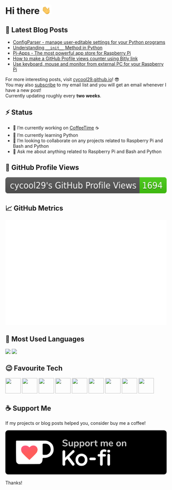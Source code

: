 # Hi there ![](https://github.com/cycool29/cycool29/raw/main/wave_hand.gif)



## 📝 Latest Blog Posts 
- [ConfigParser - manage user-editable settings for your Python programs](https://cycool29.github.io/post/000005)
- [Understanding `__init__` Method in Python](https://cycool29.github.io/post/000004)
- [Pi-Apps - The most powerful app store for Raspberry Pi](https://cycool29.github.io/post/000003)
- [How to make a GitHub Profile views counter using Bitly link](https://cycool29.github.io/post/000002)
- [Use keyboard, mouse and monitor from external PC for your Raspberry Pi](https://cycool29.github.io/post/000001)

For more interesting posts, visit [cycool29.github.io](https://cycool29.github.io)! 😎    
You may also [subscribe](https://cycool29.github.io/subscribe) to my email list and you will get an email whenever I have a new post!    
Currently updating roughly every **two weeks**.    

## ⚡ Status 

- 🔭  I’m currently working on [CoffeeTime](https://github.com/cycool29/CoffeeTime) ☕
- 🌱  I’m currently learning Python
- 👯  I’m looking to collaborate on any projects related to Raspberry Pi and Bash and Python
- 💬  Ask me about anything related to Raspberry Pi and Bash and Python


## 👀 GitHub Profile Views
[<img src="https://raw.githubusercontent.com/cycool29/cycool29/main/profile-views.svg" height="50"/>](https://github.com/cycool29)


## 📈 GitHub Metrics 

![GitHub Metrics](https://github.com/cycool29/cycool29/raw/main/github-metrics.svg)

## 🤘 Most Used Languages
[<img src="https://github-readme-stats.vercel.app/api/top-langs/?username=cycool29&exclude_repo=joyfulmco,cycool29,cycool29.github.io,hacker-theme-linux,hacker-theme-geany,testing-repo&title_color=00ff00&text_color=00ff00&icon_color=00ff00&border_color=00ff00&bg_color=000000">](https://github.com/cycool29) ![](https://bit.ly/cycool29-profile)


## 😉 Favourite Tech
<img src=https://user-images.githubusercontent.com/88134003/164481605-03cf1f2c-fd98-43a8-83c2-a4f6fae1d8bd.png width=48 height=48/> <img src=https://user-images.githubusercontent.com/88134003/164481675-61cc400e-cb48-4141-81a6-5ddc0726b9f7.png width=48 height=48/> <img src=https://user-images.githubusercontent.com/88134003/164481556-34307069-ddbd-4877-8734-839f0ed15d8f.png width=48 height=48/> <img src=https://user-images.githubusercontent.com/88134003/164481726-405dca37-08db-4f5a-af25-5e9bcd964a8b.png width=48 height=48/> <img src=https://user-images.githubusercontent.com/88134003/164481954-a2a0a920-8be5-4989-a3c7-cdb4f7039a94.png width=48 height=48/> <img src=https://user-images.githubusercontent.com/88134003/164481997-45d9fc04-4ea5-491b-a721-b04f30cf207b.png width=48 height=48/> <img src=https://user-images.githubusercontent.com/88134003/164482087-d6369ea8-5cbe-4b2b-8c1e-d98862929ef2.png width=48 height=48/> <img src=https://user-images.githubusercontent.com/88134003/164482132-80906ca2-130e-4afa-9eec-f31a69c22fb0.png width=48 height=48/> <img src=https://user-images.githubusercontent.com/88134003/164482159-6625733a-45ba-4e4d-886c-a2dc63d5a244.png width=48 height=48/>


## ☕ Support Me

If my projects or blog posts helped you, consider buy me a coffee!

[![ko-fi](https://github.com/cycool29/cycool29/raw/main/ko-fi.png)](https://ko-fi.com/cycool29) 

Thanks!
